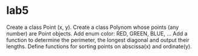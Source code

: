 # lab5
Create a class Point (x, y). Create a class Polynom whose points (any number) are Point objects. Add enum color: RED, GREEN, BLUE, ... Add a function to determine the perimeter, the longest diagonal and output their lengths. Define functions for sorting points on abscissa(x) and ordinate(y).
